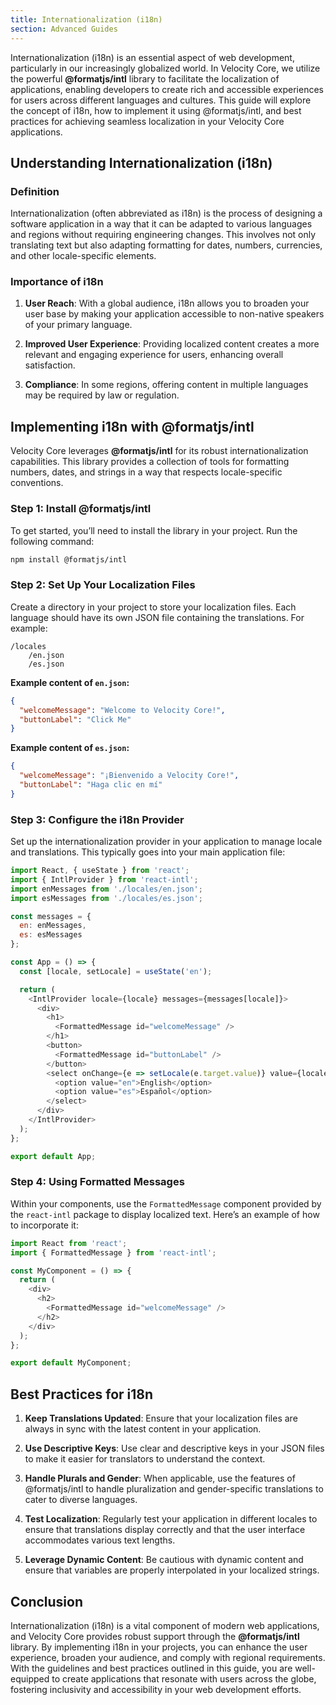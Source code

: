 ```yaml
---
title: Internationalization (i18n)
section: Advanced Guides
---
```


Internationalization (i18n) is an essential aspect of web development, particularly in our increasingly globalized world. In Velocity Core, we utilize the powerful **@formatjs/intl** library to facilitate the localization of applications, enabling developers to create rich and accessible experiences for users across different languages and cultures. This guide will explore the concept of i18n, how to implement it using @formatjs/intl, and best practices for achieving seamless localization in your Velocity Core applications.

## Understanding Internationalization (i18n)

### Definition

Internationalization (often abbreviated as i18n) is the process of designing a software application in a way that it can be adapted to various languages and regions without requiring engineering changes. This involves not only translating text but also adapting formatting for dates, numbers, currencies, and other locale-specific elements.

### Importance of i18n

1. **User Reach**: With a global audience, i18n allows you to broaden your user base by making your application accessible to non-native speakers of your primary language.

2. **Improved User Experience**: Providing localized content creates a more relevant and engaging experience for users, enhancing overall satisfaction.

3. **Compliance**: In some regions, offering content in multiple languages may be required by law or regulation.

## Implementing i18n with @formatjs/intl

Velocity Core leverages **@formatjs/intl** for its robust internationalization capabilities. This library provides a collection of tools for formatting numbers, dates, and strings in a way that respects locale-specific conventions.

### Step 1: Install @formatjs/intl

To get started, you’ll need to install the library in your project. Run the following command:

```bash
npm install @formatjs/intl
```

### Step 2: Set Up Your Localization Files

Create a directory in your project to store your localization files. Each language should have its own JSON file containing the translations. For example:

```
/locales
    /en.json
    /es.json
```

**Example content of `en.json`:**

```json
{
  "welcomeMessage": "Welcome to Velocity Core!",
  "buttonLabel": "Click Me"
}
```

**Example content of `es.json`:**

```json
{
  "welcomeMessage": "¡Bienvenido a Velocity Core!",
  "buttonLabel": "Haga clic en mí"
}
```

### Step 3: Configure the i18n Provider

Set up the internationalization provider in your application to manage locale and translations. This typically goes into your main application file:

```javascript
import React, { useState } from 'react';
import { IntlProvider } from 'react-intl';
import enMessages from './locales/en.json';
import esMessages from './locales/es.json';

const messages = {
  en: enMessages,
  es: esMessages
};

const App = () => {
  const [locale, setLocale] = useState('en');

  return (
    <IntlProvider locale={locale} messages={messages[locale]}>
      <div>
        <h1>
          <FormattedMessage id="welcomeMessage" />
        </h1>
        <button>
          <FormattedMessage id="buttonLabel" />
        </button>
        <select onChange={e => setLocale(e.target.value)} value={locale}>
          <option value="en">English</option>
          <option value="es">Español</option>
        </select>
      </div>
    </IntlProvider>
  );
};

export default App;
```

### Step 4: Using Formatted Messages

Within your components, use the `FormattedMessage` component provided by the `react-intl` package to display localized text. Here’s an example of how to incorporate it:

```javascript
import React from 'react';
import { FormattedMessage } from 'react-intl';

const MyComponent = () => {
  return (
    <div>
      <h2>
        <FormattedMessage id="welcomeMessage" />
      </h2>
    </div>
  );
};

export default MyComponent;
```

## Best Practices for i18n

1. **Keep Translations Updated**: Ensure that your localization files are always in sync with the latest content in your application.

2. **Use Descriptive Keys**: Use clear and descriptive keys in your JSON files to make it easier for translators to understand the context.

3. **Handle Plurals and Gender**: When applicable, use the features of @formatjs/intl to handle pluralization and gender-specific translations to cater to diverse languages.

4. **Test Localization**: Regularly test your application in different locales to ensure that translations display correctly and that the user interface accommodates various text lengths.

5. **Leverage Dynamic Content**: Be cautious with dynamic content and ensure that variables are properly interpolated in your localized strings.

## Conclusion

Internationalization (i18n) is a vital component of modern web applications, and Velocity Core provides robust support through the **@formatjs/intl** library. By implementing i18n in your projects, you can enhance the user experience, broaden your audience, and comply with regional requirements. With the guidelines and best practices outlined in this guide, you are well-equipped to create applications that resonate with users across the globe, fostering inclusivity and accessibility in your web development efforts.
